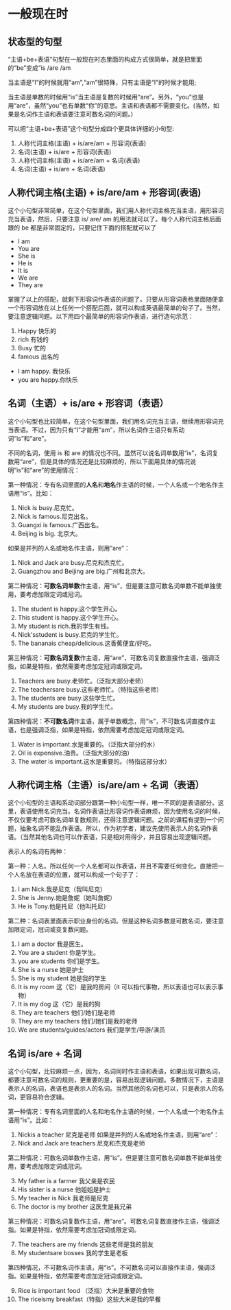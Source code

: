 # 一般现在时

## 状态型的句型

“主语+be+表语”句型在一般现在时态里面的构成方式很简单，就是把里面的“be”变成“is /are /am

当主语是“I”的时候就用“am”,“am”很特殊，只有主语是“I”的时候才能用;

当主语是单数的时候用“is”当主语是复数的时候用“are”。另外，“you”也是用“are”，虽然“you”也有单数“你”的意思。主语和表语都不需要变化。(当然，如果是名词作主语和表语要注意可数名词的问题。)

可以把“主语+be+表语”这个句型分成四个更具体详细的小句型:

1. 人称代词主格(主语) + is/are/am + 形容词(表语)
2. 名词(主语) + is/are + 形容词(表语)
3. 人称代词主格(主语) + is/are/am + 名词(表语)
4. 名词(主语) + is/are + 名词(表语)

## 人称代词主格(主语) + is/are/am + 形容词(表语)

这个小句型非常简单，在这个句型里面，我们用人称代词主格充当主语，用形容词充当表语，然后，只要注意 is/ are/ am 的用法就可以了。每个人称代词主格后面跟的 be 都是非常固定的，只要记住下面的搭配就可以了

- I am
- You are
- She is
- He is
- It is
- We are
- They are

掌握了以上的搭配，就剩下形容词作表语的问题了。只要从形容词表格里面随便拿一个形容词放在以上任何一个搭配后面，就可以构成英语最简单的句子了。当然，要注意逻辑问题。以下用四个最简单的形容词作表语，进行造句示范：

1. Happy 快乐的
2. rich 有钱的
3. Busy 忙的
4. famous 出名的

- I am happy. 我快乐
- you are happy.你快乐

## 名词（主语）+ is/are + 形容词（表语）

这个小句型也比较简单，在这个句型里面，我们用名词充当主语，继续用形容词充当表语。不过，因为只有“I”才能用“am”，所以名词作主语只有系动词“is”和“are”。

不同的名词，使用 is 和 are 的情况也不同。虽然可以说名词单数用“is”，名词复数用“are”，但是具体的情况还是比较麻烦的，所以下面用具体的情况说明“is”和“are”的使用情况：

第一种情况：专有名词里面的**人名**和**地名**作主语的时候，一个人名或一个地名作主语用“is”。比如：

1. Nick is busy.尼克忙。
2. Nick is famous.尼克出名。
3. Guangxi is famous.广西出名。
4. Beijing is big. 北京大。

如果是并列的人名或地名作主语，则用“are”：

1. Nick and Jack are busy.尼克和杰克忙。
2. Guangzhou and Beijing are big.广州和北京大。

第二种情况：**可数名词单数**作主语，用“is”，但是要注意可数名词单数不能单独使用，要考虑加限定词或冠词。

1. The student is happy.这个学生开心。
2. This student is happy.这个学生开心。
3. My student is rich.我的学生有钱。
4. Nick'sstudent is busy.尼克的学生忙。
5. The bananais cheap/delicious.这香蕉便宜/好吃。

第三种情况：**可数名词复数**作主语，用“are”，可数名词复数直接作主语，强调泛指，如果是特指，依然需要考虑加定冠词或限定词。

1. Teachers are busy.老师忙。（泛指大部分老师）
2. The teachersare busy.这些老师忙。（特指这些老师）
3. The students are busy.这些学生忙。
4. My students are busy.我的学生忙。

第四种情况：**不可数名词**作主语，属于单数概念，用“is”，不可数名词直接作主语，也是强调泛指，如果是特指，依然需要考虑加定冠词或限定词。

1. Water is important.水是重要的。（泛指大部分的水）
2. Oil is expensive.油贵。（泛指大部分的油）
3. The water is important.这水是重要的。（特指这部分水）

## 人称代词主格（主语）is/are/am + 名词（表语）

这个小句型的主语和系动词部分跟第一种小句型一样，唯一不同的是表语部分。这里，表语使用名词充当。名词作表语比形容词作表语麻烦，因为使用名词的时候，不仅仅要考虑可数名词单复数规则，还得注意逻辑问题。之前的课程有提到一个问题，抽象名词不能乱作表语。所以，作为初学者，建议先使用表示人的名词作表语。（当然其他名词也可以作表语，只是相对用得少，并且容易出现逻辑问题。

表示人的名词有两种：

第一种：人名。所以任何一个人名都可以作表语，并且不需要任何变化。直接把一个人名放在表语的位置，就可以构成一个句子了：

1. I am Nick.我是尼克（我叫尼克）
2. She is Jenny.她是詹妮（她叫詹妮）
3. He is Tony.他是托尼（他叫托尼）

第二种：名词表里面表示职业身份的名词。但是这种名词多数是可数名词，要注意加限定词，冠词或变复数问题。

1. I am a doctor 我是医生。
2. You are a student 你是学生。
3. you are students 你们是学生。
4. She is a nurse 她是护士
5. She is my student 她是我的学生
6. It is my room 这（它）是我的房间（it 可以指代事物，所以表语也可以表示事物）
7. It is my dog 这（它）是我的狗
8. They are teachers 他们/她们是老师
9. They are my teachers 他们/她们是我的老师
10. We are students/guides/actors 我们是学生/导游/演员

## 名词 is/are + 名词

这个小句型，比较麻烦一点，因为，名词同时作主语和表语，如果出现可数名词，都要注意可数名词的规则，更重要的是，容易出现逻辑问题。多数情况下，主语是表示人的名词，表语也是表示人的名词。当然其他的名词也可以，只是表示人的名词，更容易符合逻辑。

第一种情况：专有名词里面的人名和地名作主语的时候，一个人名或一个地名作主语用“is”。比如：

1. Nickis a teacher 尼克是老师 如果是并列的人名或地名作主语，则用“are”：
2. Nick and Jack are teachers 尼克和杰克是老师

第二种情况：可数名词单数作主语，用“is”。但是要注意可数名词单数不能单独使用，要考虑加限定词或冠词。

3. My father is a farmer 我父亲是农民
4. His sister is a nurse 他姐姐是护士
5. My teacher is Nick 我老师是尼克
6. The doctor is my brother 这医生是我兄弟

第三种情况：可数名词复数作主语，用“are”。可数名词复数直接作主语，强调泛指。如果是特指，依然需要考虑加冠词或限定词。

7. The teachers are my friends 这些老师是我的朋友
8. My studentsare bosses 我的学生是老板

第四种情况，不可数名词作主语，用“is”。不可数名词可以直接作主语，强调泛指。如果是特指，依然需要考虑加定冠词或限定词。

9. Rice is important food （泛指）大米是重要的食物
10. The riceismy breakfast（特指）这些大米是我的早餐
